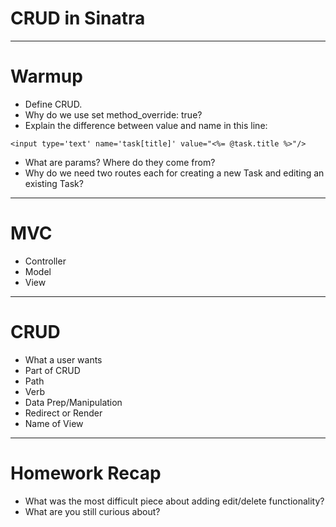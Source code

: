 # CRUD in Sinatra

---

# Warmup

* Define CRUD.
* Why do we use set method_override: true?
* Explain the difference between value and name in this line:

```erb
<input type='text' name='task[title]' value="<%= @task.title %>"/>
```

* What are params? Where do they come from?
* Why do we need two routes each for creating a new Task and editing an existing Task?

---

# MVC

* Controller
* Model
* View

---

# CRUD

* What a user wants
* Part of CRUD
* Path
* Verb
* Data Prep/Manipulation
* Redirect or Render
* Name of View

---

# Homework Recap

* What was the most difficult piece about adding edit/delete functionality?
* What are you still curious about?
